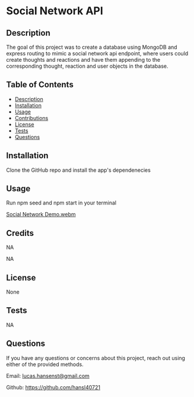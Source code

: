 # Social Network API

  

  ## Description

  The goal of this project was to create a database using MongoDB and express routing to mimic a social network api endpoint, where users could create thoughts and reactions and have them appending to the corresponding thought, reaction and user objects in the database.

  ## Table of Contents

  - [Description](#description)
  - [Installation](#installation)
  - [Usage](#usage)
  - [Contributions](#credits)
  - [License](#license)
  - [Tests](#tests)
  - [Questions](#questions)
  

  ## Installation 

  Clone the GitHub repo and install the app's dependenecies

  ## Usage

  Run npm seed and npm start in your terminal

  [Social Network Demo.webm](https://github.com/hansl40721/social-network-api/assets/123116520/7e813065-ce26-4b8e-8a97-f19599e973e3)


  ## Credits 

  NA

  NA

  ## License

  None

  

  ## Tests

  NA

  ## Questions
  If you have any questions or concerns about this project, reach out using either of the provided methods.

  Email: 
  lucas.hansenst@gmail.com

  Github:
  https://github.com/hansl40721
